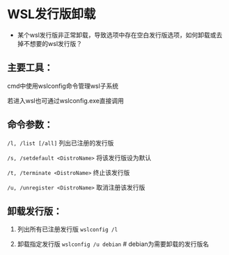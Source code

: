 # WSL发行版卸载

- 某个wsl发行版非正常卸载，导致选项中存在空白发行版选项，如何卸载或去掉不想要的wsl发行版？

## 主要工具：
cmd中使用wslconfig命令管理wsl子系统

若进入wsl也可通过wslconfig.exe直接调用


## 命令参数：
`/l, /list [/all]`                列出已注册的发行版

`/s, /setdefault <DistroName>`    将该发行版设为默认

`/t, /terminate <DistroName>`     终止该发行版

`/u, /unregister <DistroName>`    取消注册该发行版


## 卸载发行版：
1. 列出所有已注册发行版
`wslconfig /l`

2. 卸载指定发行版
`wslconfig /u debian`             # debian为需要卸载的发行版名
